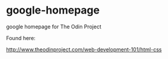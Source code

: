 google-homepage
===============

google homepage for The Odin Project

Found here: 

http://www.theodinproject.com/web-development-101/html-css
